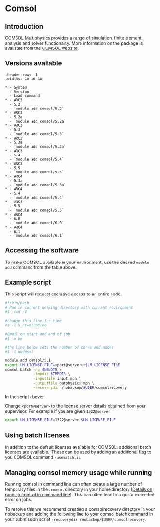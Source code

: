 # Comsol

## Introduction

COMSOL Multiphysics provides a range of simulation, finite element analysis and
solver functionality. More information on the package is available from the
[COMSOL website](http://www.comsol.com/).

## Versions available

```{list-table}
:header-rows: 1
:widths: 10 10 30

* - System
  - Version
  - Load command
* - ARC3
  - 5.2
  - `module add comsol/5.2`
* - ARC3
  - 5.2a
  - `module add comsol/5.2a`
* - ARC3
  - 5.3
  - `module add comsol/5.3`
* - ARC3
  - 5.3a
  - `module add comsol/5.3a`
* - ARC3
  - 5.4
  - `module add comsol/5.4`
* - ARC3
  - 5.5
  - `module add comsol/5.5`
* - ARC4
  - 5.3a
  - `module add comsol/5.3a`
* - ARC4
  - 5.4
  - `module add comsol/5.4`
* - ARC4
  - 5.5
  - `module add comsol/5.5`
* - ARC4
  - 6.0
  - `module add comsol/6.0`
* - ARC4
  - 6.1
  - `module add comsol/6.1`
```

## Accessing the software

To make COMSOL available in your environment, use the desired `module add`
command from the table above.

## Example script

This script will request exclusive access to an entire node.

```bash
#!/bin/bash
# Run in current working directory with current environment
#$ -cwd -V

#change this line for time
#$ -l h_rt=01:00:00

#Email on start and end of job
#$ -m be

#the line below sets the number of cores and nodes
#$ -l nodes=1

module add comsol/5.1
export LM_LICENSE_FILE=<port@server>:$LM_LICENSE_FILE
comsol batch -np $NSLOTS \
             -tmpdir $TMPDIR \
             -inputfile input.mph \
             -outputfile outphysics.mph \
             -recoverydir /nobackup/$USER/comsolrecovery
```

In the script above:

Change `<port@server>` to the license server details obtained from your
supervisor. For example if you are given `1322@server` :

```bash
export LM_LICENSE_FILE=1322@server:$LM_LICENSE_FILE
```

## Using batch licenses

In addition to the default licenses available for COMSOL, additional batch
licenses are available.  These can be used by adding an additional flag to you
COMSOL command `-usebatchlic`.

## Managing comsol memory usage while running

Running comsol in command line can often create a large number of temporary
files in the `.comsol` directory in your home directory ([Details on running
comsol in command line](https://www.hpc.dtu.dk/?page_id=1257)). This can often
lead to a quota exceeded error on jobs.

To resolve this we recommend creating a comsolrecovery directory in your
nobackup and adding the following line to your comsol batch command in your
submission script `-recoverydir /nobackup/$USER/comsolrecovery`.

